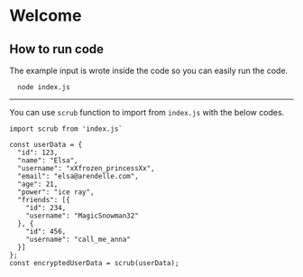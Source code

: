 # Welcome

## How to run code

The example input is wrote inside the code so you can easily run the code.

```
  node index.js
```

---

You can use `scrub` function to import from `index.js` with the below codes.

```
import scrub from 'index.js`

const userData = {
  "id": 123,
  "name": "Elsa",
  "username": "xXfrozen_princessXx",
  "email": "elsa@arendelle.com",
  "age": 21,
  "power": "ice ray",
  "friends": [{
    "id": 234,
    "username": "MagicSnowman32"
  }, {
    "id": 456,
    "username": "call_me_anna"
  }]
};
const encryptedUserData = scrub(userData);
```